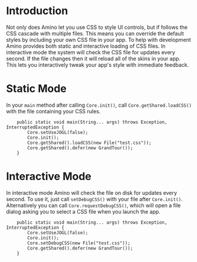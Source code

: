 # Introduction #

Not only does Amino let you use CSS to style UI controls, but if follows the CSS cascade with multiple files. This means you can override the default styles by including your own CSS file in your app.  To help with development Amino provides both static and interactive loading of CSS files.  In interactive mode the system will check the CSS file for updates every second.  If the file changes then it will reload all of the skins in your app.  This lets you interactively tweak your app's style with immediate feedback.

# Static Mode #

In your `main` method after calling `Core.init()`, call `Core.getShared.loadCSS()` with the file containing your CSS rules.

```
    public static void main(String... args) throws Exception, InterruptedException {
        Core.setUseJOGL(false);
        Core.init();
        Core.getShared().loadCSS(new File("test.css"));
        Core.getShared().defer(new GrandTour());
    }
```


# Interactive Mode #

In interactive mode Amino will check the file on disk for updates every second.  To use it, just call `setDebugCSS()` with your file after `Core.init()`. Alternatively you can call `Core.requestDebugCSS()`, which will open a file dialog asking you to select a CSS file when you launch the app.

```
    public static void main(String... args) throws Exception, InterruptedException {
        Core.setUseJOGL(false);
        Core.init();
        Core.setDebugCSS(new File("test.css"));
        Core.getShared().defer(new GrandTour());
    }
```